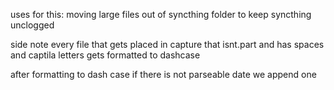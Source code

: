 uses for this:
  moving large files out of syncthing folder to keep syncthing unclogged

side note every file that gets placed in capture that isnt.part
and has spaces and captila letters gets formatted to dashcase

after formatting to dash case if there is not parseable date we append one

